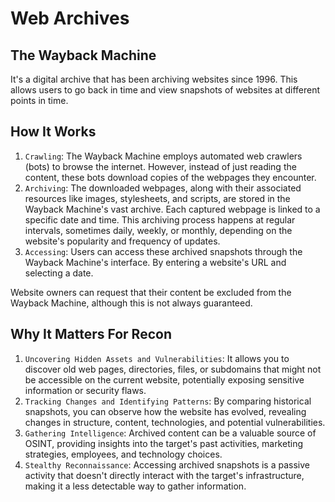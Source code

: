 # Web Archives
## The Wayback Machine
It's a digital archive that has been archiving websites since 1996. This allows users to go back in time and view snapshots of websites at different points in time.

## How It Works
1. `Crawling`: The Wayback Machine employs automated web crawlers (bots) to browse the internet. However, instead of just reading the content, these bots download copies of the webpages they encounter.
2. `Archiving`: The downloaded webpages, along with their associated resources like images, stylesheets, and scripts, are stored in the Wayback Machine's vast archive. Each captured webpage is linked to a specific date and time. This archiving process happens at regular intervals, sometimes daily, weekly, or monthly, depending on the website's popularity and frequency of updates.
3. `Accessing`: Users can access these archived snapshots through the Wayback Machine's interface. By entering a website's URL and selecting a date.

Website owners can request that their content be excluded from the Wayback Machine, although this is not always guaranteed.

## Why It Matters For Recon
1. `Uncovering Hidden Assets and Vulnerabilities`: It allows you to discover old web pages, directories, files, or subdomains that might not be accessible on the current website, potentially exposing sensitive information or security flaws.
2. `Tracking Changes and Identifying Patterns`: By comparing historical snapshots, you can observe how the website has evolved, revealing changes in structure, content, technologies, and potential vulnerabilities.
3. `Gathering Intelligence`: Archived content can be a valuable source of OSINT, providing insights into the target's past activities, marketing strategies, employees, and technology choices.
4. `Stealthy Reconnaissance`: Accessing archived snapshots is a passive activity that doesn't directly interact with the target's infrastructure, making it a less detectable way to gather information.
